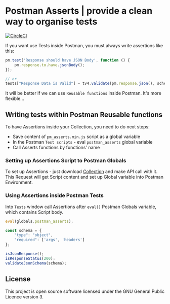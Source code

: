 # Postman Asserts | provide a clean way to organise tests

[![CircleCI](https://img.shields.io/circleci/build/github/AlexNDRmac/postman_asserts?style=flat-square)](https://circleci.com/gh/AlexNDRmac/postman_asserts)

If you want use Tests inside Postman, you must always write assertions like this:

```javascript
pm.test('Response should have JSON Body', function () {
    pm.response.to.have.jsonBody();
});

// or
tests["Response Data is Valid"] = tv4.validate(pm.response.json(), schema);
```

It will be better if we can use `Reusable functions` inside Postman. It's more flexible...

## Writing tests within Postman Reusable functions

To have Assertions inside your Collection, you need to do next steps:

 - Save content of `pm_asserts.min.js` script as a global variable
 - In the Postman `Test scripts` - eval `postman_asserts` global variable
 - Call Asserts functions by functions' name

### Setting up Assertions Script to Postman Globals

To set up Assertions - just download [Collection](./PostmanAssertsInit.postman_collection.json) and make API call with it. This Request will get Script content and set up Global variable into Postman Environment.

### Using Assertions inside Postman Tests

Into `Tests` window call Assertions after `eval()` Postman Globals variable, which contains Script body.

```javascript
eval(globals.postman_asserts);

const schema = {
    "type": "object",
    "required": ['args', 'headers']
};

isJsonResponse();
isResponseStatus(200);
validateJsonSchema(schema);
```

## License

This project is open source software licensed under the GNU General Public Licence version 3.

